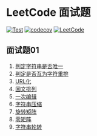 # LeetCode 面试题
[![Test](https://github.com/Samoy/interview/actions/workflows/test.yml/badge.svg)](https://github.com/Samoy/interview/actions/workflows/test.yml)
[![codecov](https://codecov.io/github/Samoy/interview/graph/badge.svg?token=QVEUZVTT1J)](https://codecov.io/github/Samoy/interview)
[![LeetCode](https://img.shields.io/badge/leetcode-interview-blue?logo=leetcode)](https://leetcode.cn/studyplan/top-100-liked/?historyId=u7cc6t3)
## 面试题01

1. [判定字符串是否唯一](/src/main/kotlin/interview01_01)
2. [判定是否互为字符重排](/src/main/kotlin/interview01_02)
3. [URL化](/src/main/kotlin/interview01_03)
4. [回文排列](/src/main/kotlin/interview01_04)
5. [一次编辑](/src/main/kotlin/interview01_05)
6. [字符串压缩](/src/main/kotlin/interview01_06)
7. [旋转矩阵](/src/main/kotlin/interview01_07)
8. [零矩阵](/src/main/kotlin/interview01_08)
9. [字符串轮转](/src/main/kotlin/interview01_09)